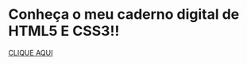 
    
    

    
<!DOCTYPE html>
<html lang="en">
<head>
    <meta charset="UTF-8">
    <meta http-equiv="X-UA-Compatible" content="IE=edge">
    <meta name="viewport" content="width=device-width, initial-scale=1.0">
</head>
<body>
    <h1>Conheça o meu caderno digital de HTML5 E CSS3!!</h1>
    <a href="https://gabriel-rezende-r.github.io/02.html.e.css/1.curso.em.video/index.html">CLIQUE AQUI  </a>
</body>
</html>
    
    


 
